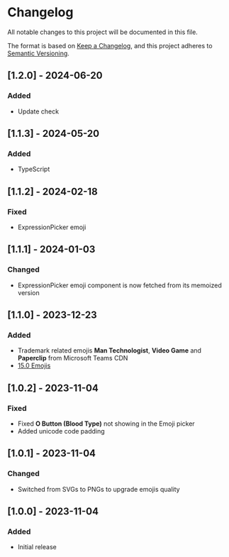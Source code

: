 # Changelog

All notable changes to this project will be documented in this file.

The format is based on [Keep a Changelog](https://keepachangelog.com/en/1.0.0/),
and this project adheres to [Semantic Versioning](https://semver.org/spec/v2.0.0.html).

## [1.2.0] - 2024-06-20

### Added

-   Update check

## [1.1.3] - 2024-05-20

### Added

-   TypeScript

## [1.1.2] - 2024-02-18

### Fixed

-   ExpressionPicker emoji

## [1.1.1] - 2024-01-03

### Changed

-   ExpressionPicker emoji component is now fetched from its memoized version

## [1.1.0] - 2023-12-23

### Added

-   Trademark related emojis **Man Technologist**, **Video Game** and **Paperclip** from Microsoft Teams CDN
-   [15.0 Emojis](https://emojipedia.org/emoji-15.0)

## [1.0.2] - 2023-11-04

### Fixed

-   Fixed **O Button (Blood Type)** not showing in the Emoji picker
-   Added unicode code padding

## [1.0.1] - 2023-11-04

### Changed

-   Switched from SVGs to PNGs to upgrade emojis quality

## [1.0.0] - 2023-11-04

### Added

-   Initial release

